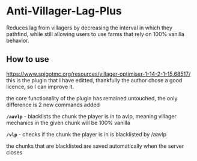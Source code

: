 # Anti-Villager-Lag-Plus
Reduces lag from villagers by decreasing the interval in which they pathfind, while still allowing users to use farms that rely on 100% vanilla behavior.

## How to use
https://www.spigotmc.org/resources/villager-optimiser-1-14-2-1-15.68517/
this is the plugin that I have editted, thankfully the author chose a good licence, so I can improve it.

the core functionality of the plugin has remained untouched, the only difference is 2 new commands added

**`/aavlp`** - blacklists the chunk the player is in to avlp, meaning villager mechanics in the given chunk will be 100% vanilla
  
**`/vlp`** - checks if the chunk the player is in is blacklisted by /aavlp
  
the chunks that are blacklisted are saved automatically when the server closes
